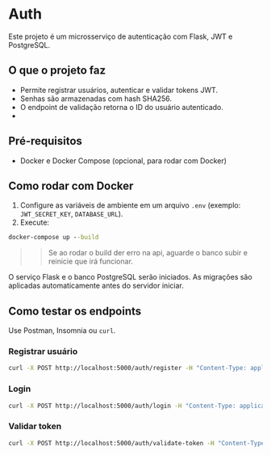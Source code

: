 # Auth

Este projeto é um microsserviço de autenticação com Flask, JWT e PostgreSQL.

## O que o projeto faz

- Permite registrar usuários, autenticar e validar tokens JWT.
- Senhas são armazenadas com hash SHA256.
- O endpoint de validação retorna o ID do usuário autenticado.
- 
## Pré-requisitos
- Docker e Docker Compose (opcional, para rodar com Docker)

## Como rodar com Docker

1. Configure as variáveis de ambiente em um arquivo `.env` (exemplo: `JWT_SECRET_KEY`, `DATABASE_URL`).
2. Execute:

```cmd
docker-compose up --build
```

>> Se ao rodar o build der erro na api, aguarde o banco subir e reinicie que irá funcionar.

O serviço Flask e o banco PostgreSQL serão iniciados. As migrações são aplicadas automaticamente antes do servidor iniciar.

## Como testar os endpoints

Use Postman, Insomnia ou `curl`.

### Registrar usuário
```bash
curl -X POST http://localhost:5000/auth/register -H "Content-Type: application/json" -d "{\"email\":\"user@email.com\",\"username\":\"user1\",\"password\":\"senha123\"}"
```

### Login
```bash
curl -X POST http://localhost:5000/auth/login -H "Content-Type: application/json" -d "{\"email\":\"user@email.com\",\"password\":\"senha123\"}"
```

### Validar token
```bash
curl -X POST http://localhost:5000/auth/validate-token -H "Content-Type: application/json" -d "{\"token\":\"<seu_token_jwt>\"}"
```